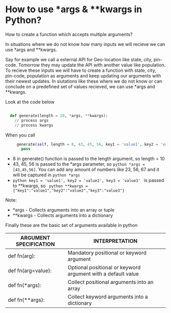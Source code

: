 # How to use *args  & **kwargs in Python?

How to create a function which accepts multiple arguments?

In situations where we do not know how many inputs we will recieve we can use *args and **kwargs.

Say for example we call a external API for Geo-location like state, city, pin-code. Tomorrow they may update the API with another value like population. To recieve these inputs we will have to create a function with state, city, pin-code, population as arguments and keep updating our arguments with their newest updates. In siutations like these where we do not know or can conclude on a predefined set of values recieved, we can use *args and **kwargs. 

Look at the code below

```python

  def generate(length = 10, *args, **kwargs):
    // process args
    // process kwargs
```
   
When you call 

```python
     generate(self, length = 8, 43, 45, 56, key1 = 'value1', key2 = 'value2', key3 = 'value3'):
       pass
```
     
  
* 8 in generate() function is passed to the length argument, so length = 10 
* 43, 45, 56 is passed to the *args parameter, so ```python *args = [43,45,56]```. You can add any amount of numbers like 23, 56, 67 and it will be captured in ```python *args```
* ```python key1 = 'value1', key2 = 'value2', key3 = 'value3' ```  is passed to **kwargs, so ``` python **kwargs = {"key1":"value1","key2":"value2","key3":"value3"}```

Note: 
*  *args    - Collects arguments into an array or tuple
*  **kwargs - Collects arguments into a dictionary


Finally these are the basic set of arguments available in python


| ARGUMENT SPECIFICATION | INTERPRETATION                                               |
|------------------------|--------------------------------------------------------------|
| def fn(arg):           | Mandatory positional or keyword argument                     |
| def fn(arg=value):     | Optional positional or keyword argument with a default value |
| def fn(*args):         | Collect positional arguments into an array                   |
| def fn(**args):        | Collect keyword arguments into a dictionary                  |
